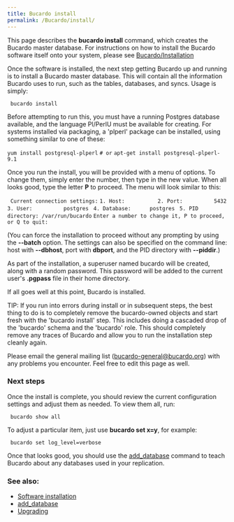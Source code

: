 ```yaml
---
title: Bucardo install
permalink: /Bucardo/install/
---
```


This page describes the **bucardo install** command, which creates the Bucardo master database. For instructions on how to install the Bucardo software itself onto your system, please see [Bucardo/Installation](/Bucardo/Installation "wikilink")

Once the software is installed, the next step getting Bucardo up and running is to install a Bucardo master database. This will contain all the information Bucardo uses to run, such as the tables, databases, and syncs. Usage is simply:

` bucardo install`

Before attempting to run this, you must have a running Postgres database available, and the language Pl/PerlU must be available for creating. For systems installed via packaging, a 'plperl' package can be installed, using something similar to one of these:

`yum install postgresql-plperl`
`# or`
`apt-get install postgresql-plperl-9.1`

Once you run the install, you will be provided with a menu of options. To change them, simply enter the number, then type in the new value. When all looks good, type the letter **P** to proceed. The menu will look similar to this:

` Current connection settings:`
` 1. Host:          `<none>
` 2. Port:          5432`
` 3. User:          postgres`
` 4. Database:      postgres`
` 5. PID directory: /var/run/bucardo`
` Enter a number to change it, P to proceed, or Q to quit: `

(You can force the installation to proceed without any prompting by using the **--batch** option. The settings can also be specified on the command line: host with **--dbhost**, port with **dbport**, and the PID directory with **--piddir**.)

As part of the installation, a superuser named bucardo will be created, along with a random password. This password will be added to the current user's **.pgpass** file in their home directory.

If all goes well at this point, Bucardo is installed.

TIP: If you run into errors during install or in subsequent steps, the best thing to do is to completely remove the bucardo-owned objects and start fresh with the 'bucardo install' step. This includes doing a cascaded drop of the 'bucardo' schema and the 'bucardo' role. This should completely remove any traces of Bucardo and allow you to run the installation step cleanly again.

Please email the general mailing list (bucardo-general@bucardo.org) with any problems you encounter. Feel free to edit this page as well.

### Next steps

Once the install is complete, you should review the current configuration settings and adjust them as needed. To view them all, run:

` bucardo show all`

To adjust a particular item, just use **bucardo set x=y**, for example:

` bucardo set log_level=verbose`

Once that looks good, you should use the [add_database](/Bucardo/add_database "wikilink") command to teach Bucardo about any databases used in your replication.

### See also:

-   [Software installation](/Bucardo/Installation "wikilink")
-   [add_database](/Bucardo/add_database "wikilink")
-   [Upgrading](/Bucardo/upgrading "wikilink")
